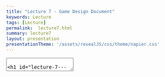 ```yaml
---
title: "Lecture 7 - Game Design Document"
keywords: Lecture
tags: [Lecture]
permalink:  lecture7.html
summary: lecture7
layout: presentation
presentationTheme: '/assets/revealJS/css/theme/napier.css' 
---
```

<section data-markdown data-separator="^\n---\n$" data-separator-vertical="^\n--\n$">
<textarea data-template>

# Lecture 7 - Game Design Document
### SET09121 - Games Engineering

<br><br>
Babis Koniaris
<br>


School of Computing. Edinburgh Napier University


---

# Recommended Reading

Game Design Workshop. 4th Edition. Tracy Fullerton (2019).

- Read Chapter 14 on Game Design Documentation.
- Digital copies are available in the library.

![GameDesignWorkshopBook](assets/images/gdw_book.jpg)


---

# What is a Game Design Document?


---

# What is the Game Design Document?

- A Game Design Document (GDD) is the template for the game that is to be created.
- The GDD is the main reference when determining how things should be done when developing the game. <!-- .element: class="fragment" -->
- However, it is not a sacred document. <!-- .element: class="fragment" -->
    - It is a living, constantly changing document.
    - Updates are made as the development progresses.
- It can get quite large. <!-- .element: class="fragment" -->
    - Over 1,000 pages in some circumstances.
- Team size and document size leads to the use of online collaboration tool like a Wiki. <!-- .element: class="fragment" -->


---

# Game Design Document Overview

- Overview and vision statement.
- Audience, platform, and marketing.
- Legal Analysis.
- Gameplay.
- Characters.
- Story.
- World.
- Media list.
- Technical specification.

---

# GDD Exercise

Research Design Documents! Use Google to search for game design documents. There are quite a few out there and some templates. 
You are unlikely to find modern AAA games due to the collaborative approach and NDA requirements. 

---

# Contents


---

# Design History

- Design History.
    - GDD is a living document.
    - Updates to the document should be described at the beginning of the document.
    - Version history should be maintained.

 ![image](assets/images/version.png)


---

# Audience, Platform, and Marketing

- Market research must be undertaken to determine the likely return to the publisher.
    - Unit sales are the most important factor for a publisher.
    - The quality of the game comes second.
    - Catering for a small/niche market is unlikely to win over a publisher (although this depends on initial outlay).

---

# Audience, Platform, and Marketing (cont.)

- You need to define the target audience.
    - Who will buy the game?
    - What is the core demographic?
    - How large is the audience and how likely are they to buy?
- You also need to choose the target platform(s). <!-- .element: class="fragment" -->
    - What are the target platforms?
    - Why have these been chosen?
    - Ensure this matches with the target audience.
- You also need to define the hardware requirements. <!-- .element: class="fragment" -->

---

# Legal Analysis

- Important that you ensure everything is covered from a legal point of view.
- Are there any legal or financial implications that come with the game production. <!-- .element: class="fragment" -->
    - Licence agreements.
    - Copyright considerations.
    - Engine/library terms and conditions.
- Typically, Intellectual Property (IP) will be with the publisher, not the studio. <!-- .element: class="fragment" -->
- Game engines typically require statements of use, are expensive, and may require a per unit sale cost (for big games). <!-- .element: class="fragment" -->
- Legal & IP agreements with your Team/Contractors also needs to be considered. <!-- .element: class="fragment" -->

---

# Copyright Issues

- IP owners are very protective.
    - Game companies included.
- When creating your game consider: <!-- .element: class="fragment" -->
    - Where you sourced your content from.
    - If the content is very similar to existing content.
    - If the game is very similar to others on the market.
    - If you have given due credit to any external tools, libraries, etc.
- Paying homage to something is all well and good but can get you into trouble. <!-- .element: class="fragment" -->

![image](assets/images/sonic_anim.gif)

---

# Gameplay

- The description of gameplay is initially one of the largest sections.
- The game designer puts most of their focus into this section at the start. <!-- .element: class="fragment" -->
- This section will focus on how the game plays. <!-- .element: class="fragment" -->
- The Formal Elements and systems view will be useful here. <!-- .element: class="fragment" -->
- Overview section: <!-- .element: class="fragment" -->
    - Description of the core functionality.
    - Good practice is to base this on a physical or digital prototype.
- Gameplay description section: <!-- .element: class="fragment" -->
    - A detailed description of how the game plays.
- Controls section: <!-- .element: class="fragment" -->
    - User interfaces.
    - Rules and procedures (including some from Formal Elements).
    - Scoring / winning conditions.

---

# Gameplay (cont.)


- Modes and other features. <!-- .element: class="fragment" -->
    - Single player, multiplayer, etc.
    - Other features that may affect gameplay.
- Levels. <!-- .element: class="fragment" -->
    - Designs for any levels for the game.
    - The more detailed the level descriptions the better.
- Flowchart. <!-- .element: class="fragment" -->
    - Flowchart is needed to map out the gameplay.
- Editor. <!-- .element: class="fragment" -->
    - Does the game require the development of an editor?
    - What are its features?

---

# Flowcharts

Flowcharts can help visualise the gameplay

![image](assets/images/flowchart.png)

---

# Characters

- Optional part of the design document but often important.
- Character work can be a long, iterative process. <!-- .element: class="fragment" -->
- Very important to increase engagement with the player. <!-- .element: class="fragment" -->
- Will include concept design and description. <!-- .element: class="fragment" -->

![image](assets/images/game_characters.jpg) <!-- .element width="40%"  -->

---

# Contents - Character Types

- Playable characters. <!-- .element: class="fragment" -->
    - Can have a lot of work spent on them.
    - Generally very detailed - particularly in games where you see the character all the time.
- Non-playable characters. <!-- .element: class="fragment" -->
    - Treat these as objects in your game with properties and functionality.
    - Includes:
        - Monsters and enemies.
        - Friends and allies.
        - Neutral characters.
    - Think about which traits you want these characters to have.
    - Think about the behaviours these characters need.
    - AI is a core concern in this section.

---

# Story

- Another optional section of the GDD. <!-- .element: class="fragment" -->
- Can become very large for story driven games, like RPGs. <!-- .element: class="fragment" -->
- There has to be a link between the gameplay and story. <!-- .element: class="fragment" -->
    - Your story should unfold through the game.
- Important parts of the story: <!-- .element: class="fragment" -->
    - Synopsis.
    - Complete story.
    - Back story.
    - Narrative details.
    - Sub-plots.


---

# Game World

If required, a description of the game world should be detailed.
- Overview.
- Key locations.
- Travel.
- Map.
- Scale.
- Physical objects.
- Weather conditions.
- Day and night cycle.
- Time/era.
- Physics.
- Society/culture.


---

# Maps

Maps can be very helpful to get an overview of the gameworld.

![image](assets/images/game-world.png)


---

# Media List

- You will need a list of the assets that are required by the art and sound team. <!-- .element: class="fragment" -->
- Descriptions of these assets will need to be provided. <!-- .element: class="fragment" -->
- You should adopt some form of naming convention to make life easier. <!-- .element: class="fragment" -->
- Types of assets you may need to produce include: <!-- .element: class="fragment" -->
    - User interface assets.
    - Environmental assets.
    - Character-based assets.
    - Animations.
    - Music.
    - Sound effects.


---

# Technical Specification

- The most important section for the technical team.
- Can sometimes be a separate document. <!-- .element: class="fragment" -->
- Developed by the technical lead. <!-- .element: class="fragment" -->
- Can be quite large and detailed. <!-- .element: class="fragment" -->

---

# Technical Specification (cont.)

- What are the technical challenges of the project?
    - Important for costing the project.
- Is any new technology required? <!-- .element: class="fragment" -->
- What are the major software development taks? <!-- .element: class="fragment" -->
- What are the risks involved in developing the game? <!-- .element: class="fragment" -->
    - And how do you mitigate these risks?
- What are the estimated resources required to deliver the game? <!-- .element: class="fragment" -->

---

# Technical Specification (cont.)

- Development platform and tools.
    - e.g. Visual Studio, Unity.
- Delivery mechanism / distribution. <!-- .element: class="fragment" -->
    - Steam / Humble / Itch / Epic / GoG
- Game engine <!-- .element: class="fragment" -->
    - Technical specifications.
    - Design.
- Interface technical specification. <!-- .element: class="fragment" -->
- Controls technical specification. <!-- .element: class="fragment" -->
- Lighting models. <!-- .element: class="fragment" -->
- Rendering system. <!-- .element: class="fragment" -->
- Internet / network requirements. <!-- .element: class="fragment" -->
- System parameters. <!-- .element: class="fragment" -->
    - e.g. max players, connectivity, etc


---

# Maintenance

- Game Design Document (GDD) is not carved in stone. <!-- .element: class="fragment" -->
    - Living document.
    - Updates made as development progresses.
- GDD can also get quite large. <!-- .element: class="fragment" -->
    - Thousands of pages in some circumstances.
- Game development can have large teams. <!-- .element: class="fragment" -->
    - Over a thousand people in some circumstances.

![image](assets/images/script.jpg) 


---

# Using Wikis and Repositories

- Some are using a wiki to coordinate and communicate between team members.
    - Allows multiple users to update.
    - Allows all users to access the most up to date documentation.
    - Software development uses these often too - see wikis on GitHub.
- Repository systems can also be used. <!-- .element: class="fragment" -->
    - Combine document maintenance with code maintenance.
    - Could also be storing assets.
- Tools provide a structured and managed approach to the development process. <!-- .element: class="fragment" -->
    - Collaboration.
    - Communication.


---

# Summary


---

# Summary

- Game Design Document is a very important piece of work to put together at the start of your development process.
    - Blueprint for your game.
    - Communication with the team.
- It is a living document, so keep it up to date.
    - Content and media lists especially.
- Use collaboration tools as much as possible.
    - Team communication.
    - Document control.
